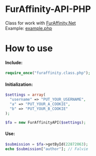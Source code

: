 # FurAffinity-API-PHP
Class for work with [FurAffinity.Net](https://furaffinity.net/)<br />
Example: [example.php](https://github.com/d1KdaT/FurAffinity-API-PHP/blob/master/example.php)
# How to use
#### Include:
```php
require_once("furaffinity.class.php");
```
#### Initialization:
```php
$settings = array(
  "username" => "PUT_YOUR_USERNAME",
  "a" => "PUT_YOUR_A_COOKIE",
  "b" => "PUT_YOUR_B_COOKIE"
);

$fa = new FurAffinityAPI($settings);
```
#### Use:
```php
$submission = $fa->getById(22872063);
echo $submission["author"]; // Falvie
```
